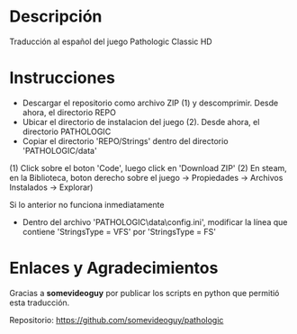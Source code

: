 # Descripción
Traducción al español del juego Pathologic Classic HD

# Instrucciones
- Descargar el repositorio como archivo ZIP (1) y descomprimir. Desde ahora, el directorio REPO
- Ubicar el directorio de instalacion del juego (2). Desde ahora, el directorio PATHOLOGIC
- Copiar el directorio 'REPO/Strings' dentro del directorio 'PATHOLOGIC/data'

(1) Click sobre el boton 'Code', luego click en 'Download ZIP'
(2) En steam, en la Biblioteca, boton derecho sobre el juego -> Propiedades -> Archivos Instalados -> Explorar)

Si lo anterior no funciona inmediatamente
- Dentro del archivo 'PATHOLOGIC\data\config.ini', modificar la línea que contiene 'StringsType = VFS' por 'StringsType = FS'

# Enlaces y Agradecimientos
Gracias a **somevideoguy** por publicar los scripts en python que permitió esta traducción.

Repositorio: https://github.com/somevideoguy/pathologic
